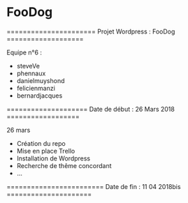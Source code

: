 # FooDog

======================  Projet Wordpress : FooDog ===================

Equipe n°6 :

- steveVe
- phennaux
- danielmuyshond
- felicienmanzi
- bernardjacques

====================  Date de début : 26 Mars 2018  ==================


26 mars 
  - Création du repo
  - Mise en place Trello
  - Installation de Wordpress
  - Recherche de thême concordant
  - ...
  
  
  
======================== Date de fin : 11 04 2018bis =====================
